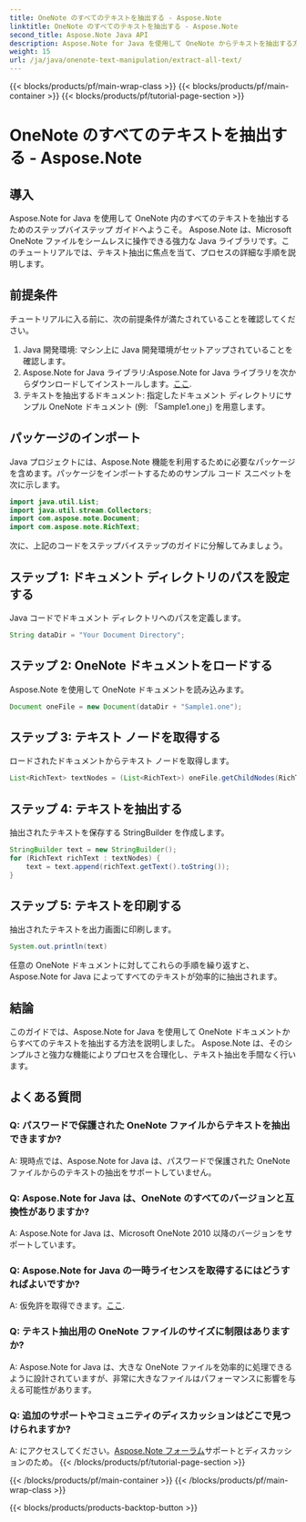 ```yaml
---
title: OneNote のすべてのテキストを抽出する - Aspose.Note
linktitle: OneNote のすべてのテキストを抽出する - Aspose.Note
second_title: Aspose.Note Java API
description: Aspose.Note for Java を使用して OneNote からテキストを抽出する方法を学習します。シームレスなテキスト抽出のための段階的な手順を記載した包括的なガイド。
weight: 15
url: /ja/java/onenote-text-manipulation/extract-all-text/
---
```


{{< blocks/products/pf/main-wrap-class >}}
{{< blocks/products/pf/main-container >}}
{{< blocks/products/pf/tutorial-page-section >}}

# OneNote のすべてのテキストを抽出する - Aspose.Note

## 導入
Aspose.Note for Java を使用して OneNote 内のすべてのテキストを抽出するためのステップバイステップ ガイドへようこそ。 Aspose.Note は、Microsoft OneNote ファイルをシームレスに操作できる強力な Java ライブラリです。このチュートリアルでは、テキスト抽出に焦点を当て、プロセスの詳細な手順を説明します。
## 前提条件
チュートリアルに入る前に、次の前提条件が満たされていることを確認してください。
1. Java 開発環境: マシン上に Java 開発環境がセットアップされていることを確認します。
2.  Aspose.Note for Java ライブラリ:Aspose.Note for Java ライブラリを次からダウンロードしてインストールします。[ここ](https://releases.aspose.com/note/java/).
3. テキストを抽出するドキュメント: 指定したドキュメント ディレクトリにサンプル OneNote ドキュメント (例: 「Sample1.one」) を用意します。
## パッケージのインポート
Java プロジェクトには、Aspose.Note 機能を利用するために必要なパッケージを含めます。パッケージをインポートするためのサンプル コード スニペットを次に示します。
```java
import java.util.List;
import java.util.stream.Collectors;
import com.aspose.note.Document;
import com.aspose.note.RichText;
```
次に、上記のコードをステップバイステップのガイドに分解してみましょう。
## ステップ 1: ドキュメント ディレクトリのパスを設定する
Java コードでドキュメント ディレクトリへのパスを定義します。
```java
String dataDir = "Your Document Directory";
```
## ステップ 2: OneNote ドキュメントをロードする
Aspose.Note を使用して OneNote ドキュメントを読み込みます。
```java
Document oneFile = new Document(dataDir + "Sample1.one");
```
## ステップ 3: テキスト ノードを取得する
ロードされたドキュメントからテキスト ノードを取得します。
```java
List<RichText> textNodes = (List<RichText>) oneFile.getChildNodes(RichText.class);
```
## ステップ 4: テキストを抽出する
抽出されたテキストを保存する StringBuilder を作成します。
```java
StringBuilder text = new StringBuilder();
for (RichText richText : textNodes) {
    text = text.append(richText.getText().toString());
}
```
## ステップ 5: テキストを印刷する
抽出されたテキストを出力画面に印刷します。
```java
System.out.println(text)
```
任意の OneNote ドキュメントに対してこれらの手順を繰り返すと、Aspose.Note for Java によってすべてのテキストが効率的に抽出されます。
## 結論
このガイドでは、Aspose.Note for Java を使用して OneNote ドキュメントからすべてのテキストを抽出する方法を説明しました。 Aspose.Note は、そのシンプルさと強力な機能によりプロセスを合理化し、テキスト抽出を手間なく行います。
## よくある質問

### Q: パスワードで保護された OneNote ファイルからテキストを抽出できますか?
A: 現時点では、Aspose.Note for Java は、パスワードで保護された OneNote ファイルからのテキストの抽出をサポートしていません。
### Q: Aspose.Note for Java は、OneNote のすべてのバージョンと互換性がありますか?
A: Aspose.Note for Java は、Microsoft OneNote 2010 以降のバージョンをサポートしています。
### Q: Aspose.Note for Java の一時ライセンスを取得するにはどうすればよいですか?
 A: 仮免許を取得できます。[ここ](https://purchase.aspose.com/temporary-license/).
### Q: テキスト抽出用の OneNote ファイルのサイズに制限はありますか?
A: Aspose.Note for Java は、大きな OneNote ファイルを効率的に処理できるように設計されていますが、非常に大きなファイルはパフォーマンスに影響を与える可能性があります。
### Q: 追加のサポートやコミュニティのディスカッションはどこで見つけられますか?
 A: にアクセスしてください。[Aspose.Note フォーラム](https://forum.aspose.com/c/note/28)サポートとディスカッションのため。
{{< /blocks/products/pf/tutorial-page-section >}}

{{< /blocks/products/pf/main-container >}}
{{< /blocks/products/pf/main-wrap-class >}}

{{< blocks/products/products-backtop-button >}}
